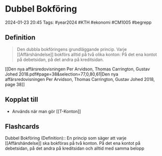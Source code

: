 # Dubbel Bokföring

2024-01-23 20:45
Tags: #year2024 #KTH #ekonomi #CM1005 #begrepp

## Definition

> Den dubbla bokföringens grundläggande princip. Varje [[Affärshändelse]] bokförs alltid på två olika konton: På det ena kontot på debetsidan, på det andra på kreditsidan.

[[Den nya affärsredovisningen Per Arvidson, Thomas Carrington, Gustav Johed 2018.pdf#page=38&selection=77,0,80,61|Den nya affärsredovisningen Per Arvidson, Thomas Carrington, Gustav Johed 2018, page 38]]

## Kopplat till

- Används när man gör [[T-Konton]]

## Flashcards

Dubbel Bokföring (Definition):: En princip som säger att varje [[Affärshändelse]] ska bokföras på två konton. På det ena kontot på debetsidan, på det andra på kreditsidan och alltid med samma belopp
<!--SR:!2024-01-27,3,250!2024-01-28,4,270-->
